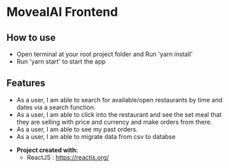 # MovealAI Frontend

## How to use
- Open terminal at your root project folder and Run 'yarn install'
- Run 'yarn start' to start the app

## Features
- As a user, I am able to search for available/open restaurants by time and dates via a search function.
- As a user, I am able to click into the restaurant and see the set meal that they are selling with price and currency and make orders from there.
- As a user, I am able to see my past orders.
- As a user, I am able to migrate data from csv to databse


* **Project created with:**
	* ReactJS : https://reactjs.org/
